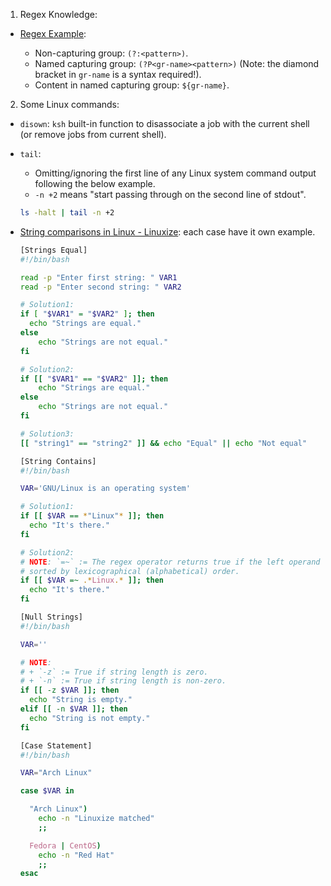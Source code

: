 1. Regex Knowledge:

- [Regex Example](https://regex101.com/r/7nBmbE/1):

  - Non-capturing group: `(?:<pattern>)`.
  - Named capturing group: `(?P<gr-name><pattern>)` (Note: the diamond bracket in `gr-name` is a syntax required!).
  - Content in named capturing group: `${gr-name}`.

2. Some Linux commands:

- `disown`: `ksh` built-in function to disassociate a job with the current shell (or remove jobs from current shell).

- `tail`:

  - Omitting/ignoring the first line of any Linux system command output following the below example.
  - `-n +2` means "start passing through on the second line of stdout".

  ```bash
  ls -halt | tail -n +2
  ```

- [String comparisons in Linux - Linuxize](https://linuxize.com/post/how-to-compare-strings-in-bash/): each case have it own example.

  ```bash
  [Strings Equal]
  #!/bin/bash

  read -p "Enter first string: " VAR1
  read -p "Enter second string: " VAR2

  # Solution1:
  if [ "$VAR1" = "$VAR2" ]; then
    echo "Strings are equal."
  else
      echo "Strings are not equal."
  fi

  # Solution2:
  if [[ "$VAR1" == "$VAR2" ]]; then
      echo "Strings are equal."
  else
      echo "Strings are not equal."
  fi

  # Solution3:
  [[ "string1" == "string2" ]] && echo "Equal" || echo "Not equal"
  ```

  ```bash
  [String Contains]
  #!/bin/bash

  VAR='GNU/Linux is an operating system'

  # Solution1:
  if [[ $VAR == *"Linux"* ]]; then
    echo "It's there."
  fi

  # Solution2:
  # NOTE: `=~` := The regex operator returns true if the left operand is than the right
  # sorted by lexicographical (alphabetical) order.
  if [[ $VAR =~ .*Linux.* ]]; then
    echo "It's there."
  fi
  ```

  ```bash
  [Null Strings]
  #!/bin/bash

  VAR=''

  # NOTE:
  # + `-z` := True if string length is zero.
  # + `-n` := True if string length is non-zero.
  if [[ -z $VAR ]]; then
    echo "String is empty."
  elif [[ -n $VAR ]]; then
    echo "String is not empty."
  fi
  ```

  ```bash
  [Case Statement]
  #!/bin/bash

  VAR="Arch Linux"

  case $VAR in

    "Arch Linux")
      echo -n "Linuxize matched"
      ;;

    Fedora | CentOS)
      echo -n "Red Hat"
      ;;
  esac
  ```
